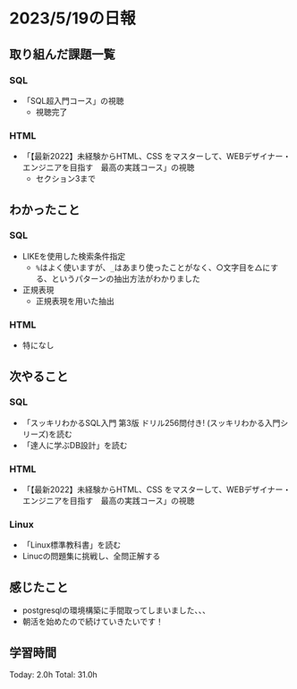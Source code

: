 # 2023/5/19の日報
## 取り組んだ課題一覧
### SQL
* 「SQL超入門コース」の視聴
    * 視聴完了
### HTML
* 「【最新2022】未経験からHTML、CSS をマスターして、WEBデザイナー・エンジニアを目指す　最高の実践コース」の視聴
    * セクション3まで
## わかったこと
### SQL
* LIKEを使用した検索条件指定
    * `%`はよく使いますが、`_`はあまり使ったことがなく、○文字目を△にする、というパターンの抽出方法がわかりました
* 正規表現
    * 正規表現を用いた抽出
### HTML
* 特になし
## 次やること
### SQL
* 「スッキリわかるSQL入門 第3版 ドリル256問付き! (スッキリわかる入門シリーズ)を読む
* 「達人に学ぶDB設計」を読む
### HTML
* 「【最新2022】未経験からHTML、CSS をマスターして、WEBデザイナー・エンジニアを目指す　最高の実践コース」の視聴
### Linux
* 「Linux標準教科書」を読む
* Linucの問題集に挑戦し、全問正解する
## 感じたこと
* postgresqlの環境構築に手間取ってしまいました、、、
* 朝活を始めたので続けていきたいです！
## 学習時間
Today: 2.0h
Total: 31.0h